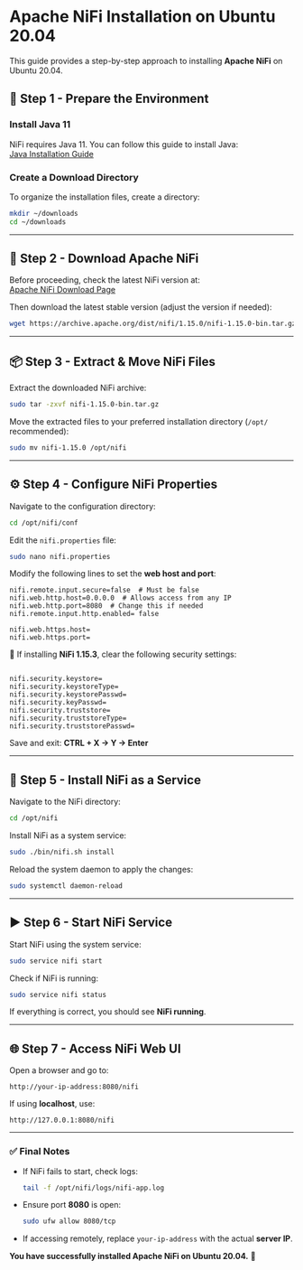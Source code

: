 # Apache NiFi Installation on Ubuntu 20.04

This guide provides a step-by-step approach to installing **Apache NiFi** on Ubuntu 20.04.

## 🚀 Step 1 - Prepare the Environment

### Install Java 11
NiFi requires Java 11. You can follow this guide to install Java:  
[Java Installation Guide](https://github.com/ozgunakin/java-installation-on-ubuntu20.04)

### Create a Download Directory
To organize the installation files, create a directory:

```bash
mkdir ~/downloads
cd ~/downloads
```

---

## 🔽 Step 2 - Download Apache NiFi

Before proceeding, check the latest NiFi version at:  
[Apache NiFi Download Page](https://nifi.apache.org/download.html)

Then download the latest stable version (adjust the version if needed):

```bash
wget https://archive.apache.org/dist/nifi/1.15.0/nifi-1.15.0-bin.tar.gz
```

---

## 📦 Step 3 - Extract & Move NiFi Files

Extract the downloaded NiFi archive:

```bash
sudo tar -zxvf nifi-1.15.0-bin.tar.gz
```

Move the extracted files to your preferred installation directory (`/opt/` recommended):

```bash
sudo mv nifi-1.15.0 /opt/nifi
```

---

## ⚙️ Step 4 - Configure NiFi Properties

Navigate to the configuration directory:

```bash
cd /opt/nifi/conf
```

Edit the `nifi.properties` file:

```bash
sudo nano nifi.properties
```

Modify the following lines to set the **web host and port**:

```properties
nifi.remote.input.secure=false  # Must be false
nifi.web.http.host=0.0.0.0  # Allows access from any IP
nifi.web.http.port=8080  # Change this if needed
nifi.remote.input.http.enabled= false

nifi.web.https.host=
nifi.web.https.port=
```

🔹 If installing **NiFi 1.15.3**, clear the following security settings:

```properties

nifi.security.keystore= 
nifi.security.keystoreType= 
nifi.security.keystorePasswd= 
nifi.security.keyPasswd= 
nifi.security.truststore= 
nifi.security.truststoreType= 
nifi.security.truststorePasswd=
```

Save and exit: **CTRL + X → Y → Enter**

---

## 🔧 Step 5 - Install NiFi as a Service

Navigate to the NiFi directory:

```bash
cd /opt/nifi
```

Install NiFi as a system service:

```bash
sudo ./bin/nifi.sh install
```

Reload the system daemon to apply the changes:

```bash
sudo systemctl daemon-reload
```

---

## ▶️ Step 6 - Start NiFi Service

Start NiFi using the system service:

```bash
sudo service nifi start
```

Check if NiFi is running:

```bash
sudo service nifi status
```

If everything is correct, you should see **NiFi running**.

---

## 🌐 Step 7 - Access NiFi Web UI

Open a browser and go to:

```
http://your-ip-address:8080/nifi
```

If using **localhost**, use:

```
http://127.0.0.1:8080/nifi
```

---

### ✅ **Final Notes**
- If NiFi fails to start, check logs:
  ```bash
  tail -f /opt/nifi/logs/nifi-app.log
  ```
- Ensure port **8080** is open:
  ```bash
  sudo ufw allow 8080/tcp
  ```
- If accessing remotely, replace `your-ip-address` with the actual **server IP**.

**You have successfully installed Apache NiFi on Ubuntu 20.04.** 🎉

